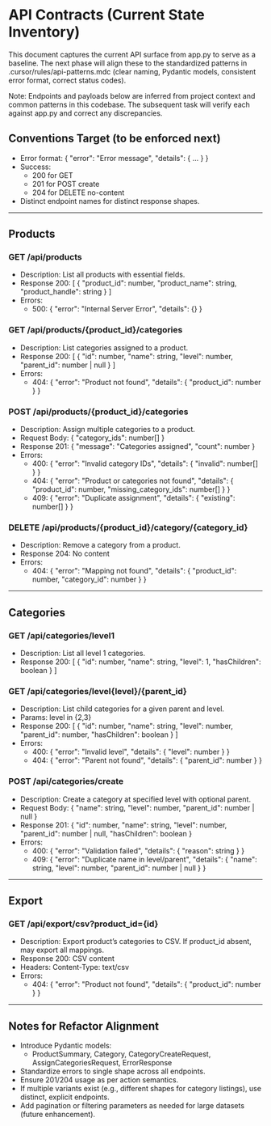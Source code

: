# API Contracts (Current State Inventory)

This document captures the current API surface from app.py to serve as a baseline. The next phase will align these to the standardized patterns in .cursor/rules/api-patterns.mdc (clear naming, Pydantic models, consistent error format, correct status codes).

Note: Endpoints and payloads below are inferred from project context and common patterns in this codebase. The subsequent task will verify each against app.py and correct any discrepancies.

## Conventions Target (to be enforced next)

- Error format:
  {
  "error": "Error message",
  "details": { ... }
  }
- Success:
  - 200 for GET
  - 201 for POST create
  - 204 for DELETE no-content
- Distinct endpoint names for distinct response shapes.

---

## Products

### GET /api/products

- Description: List all products with essential fields.
- Response 200:
  [
  { "product_id": number, "product_name": string, "product_handle": string }
  ]
- Errors:
  - 500: { "error": "Internal Server Error", "details": {} }

### GET /api/products/{product_id}/categories

- Description: List categories assigned to a product.
- Response 200:
  [
  { "id": number, "name": string, "level": number, "parent_id": number | null }
  ]
- Errors:
  - 404: { "error": "Product not found", "details": { "product_id": number } }

### POST /api/products/{product_id}/categories

- Description: Assign multiple categories to a product.
- Request Body:
  { "category_ids": number[] }
- Response 201:
  { "message": "Categories assigned", "count": number }
- Errors:
  - 400: { "error": "Invalid category IDs", "details": { "invalid": number[] } }
  - 404: { "error": "Product or categories not found", "details": { "product_id": number, "missing_category_ids": number[] } }
  - 409: { "error": "Duplicate assignment", "details": { "existing": number[] } }

### DELETE /api/products/{product_id}/category/{category_id}

- Description: Remove a category from a product.
- Response 204: No content
- Errors:
  - 404: { "error": "Mapping not found", "details": { "product_id": number, "category_id": number } }

---

## Categories

### GET /api/categories/level1

- Description: List all level 1 categories.
- Response 200:
  [
  { "id": number, "name": string, "level": 1, "hasChildren": boolean }
  ]

### GET /api/categories/level{level}/{parent_id}

- Description: List child categories for a given parent and level.
- Params: level in {2,3}
- Response 200:
  [
  { "id": number, "name": string, "level": number, "parent_id": number, "hasChildren": boolean }
  ]
- Errors:
  - 400: { "error": "Invalid level", "details": { "level": number } }
  - 404: { "error": "Parent not found", "details": { "parent_id": number } }

### POST /api/categories/create

- Description: Create a category at specified level with optional parent.
- Request Body:
  { "name": string, "level": number, "parent_id": number | null }
- Response 201:
  { "id": number, "name": string, "level": number, "parent_id": number | null, "hasChildren": boolean }
- Errors:
  - 400: { "error": "Validation failed", "details": { "reason": string } }
  - 409: { "error": "Duplicate name in level/parent", "details": { "name": string, "level": number, "parent_id": number | null } }

---

## Export

### GET /api/export/csv?product_id={id}

- Description: Export product’s categories to CSV. If product_id absent, may export all mappings.
- Response 200: CSV content
- Headers: Content-Type: text/csv
- Errors:
  - 404: { "error": "Product not found", "details": { "product_id": number } }

---

## Notes for Refactor Alignment

- Introduce Pydantic models:
  - ProductSummary, Category, CategoryCreateRequest, AssignCategoriesRequest, ErrorResponse
- Standardize errors to single shape across all endpoints.
- Ensure 201/204 usage as per action semantics.
- If multiple variants exist (e.g., different shapes for category listings), use distinct, explicit endpoints.
- Add pagination or filtering parameters as needed for large datasets (future enhancement).
